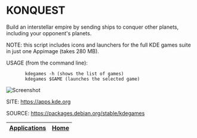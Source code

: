 # KONQUEST

 Build an interstellar empire by sending ships to conquer
 other planets, including your opponent's planets. 
 
 NOTE: this script includes icons and launchers for the 
 full KDE games suite in just one Appimage (takes 280 MB).
 
 USAGE (from the command line):
 
           kdegames -h (shows the list of games)
           kdegames $GAME (launches the selected game)
           
 ![Screenshot](https://kde.org/images/screenshots/konquest.png)
 
 SITE: https://apps.kde.org

 SOURCE: https://packages.debian.org/stable/kdegames

 | [Applications](https://portable-linux-apps.github.io/apps.html) | [Home](https://portable-linux-apps.github.io)
 | --- | --- |
